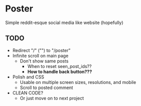 # Poster

Simple reddit-esque social media like website (hopefully)

## TODO

- Redirect "/" ("") to "/poster"
- Infinite scroll on main page
    - Don't show same posts
        - When to reset seen_post_ids??
        - **How to handle back button???**
- Polish and CSS
    - Usable on multiple screen sizes, resolutions, and mobile
    - Scroll to posted comment
- CLEAN CODE?
    - Or just move on to next project
